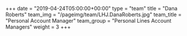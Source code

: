 +++
date = "2019-04-24T05:00:00+00:00"
type = "team"
title = "Dana Roberts"
team_img = "/pageimg/team/LHJ.DanaRoberts.jpg"
team_title = "Personal Account Manager"
team_group = "Personal Lines Account Managers"
weight = 3
+++